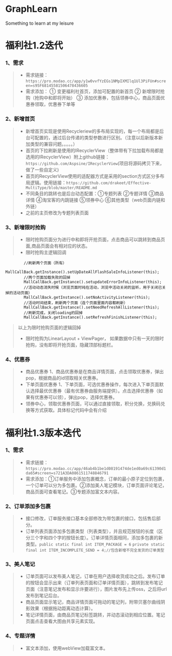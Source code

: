 # GraphLearn
Something to learn at my leisure


# 福利社1.2迭代
### 1、需求
>* 需求链接：  `https://pro.modao.cc/app/y1w0vvfYzEGs1NMpIXMIlq1Ul3PiFUn#screen=s95F68145581506478436605`
>* 需求添加：
    ① 变更福利社首页，添加可配置的新首页
    ② 新增限时抢购（抢购中和即将开始）
    ③ 添加优惠券，包括领券中心，商品页面优惠券领取，优惠券下单等
    
### 2、新增首页
>* 新增首页实现是使用Recycleriew的多布局实现的，每一个布局都是后台可配置的，通过后台传递的类型参数进行区别。（注意以后新版本新加类型的兼容问题。。。。。）
>* 首页的下拉刷新是使用的IRecyclerView（整体带有下拉加载布局都是选用的IRecyclerView）附上github链接：`https://github.com/Aspsine/IRecyclerView`(项目将源码拷贝下来，做了一些自定义)
>* 首页的RecyclerView使用的适配器方式是采用的section方式区分多布局逻辑。使用链接：`https://github.com/drakeet/Effective-MultiType/blob/master/README.md`
>* 不同条目的跳转也是后台动态配置：①专题列表 ②专题详情 ③商品详情 ④淘宝客的内跳链接 ⑤领券中心 ⑥其他类型（web页面内链和外链）
>* 之前的主页修改为专题列表页面

### 3、新增限时抢购
>* 限时抢购页面分为进行中和即将开抢页面，点击商品可以跳转到商品页面,商品页面会有相对应的状态。
>* 限时抢购主逻辑回调 
```   
        //刷新两个页面（所有）
        MallCallBack.getInstance().setUpDateAllFlashSaleInfoListener(this);
        //两个页面加载失败的回掉
        MallCallBack.getInstance().setupdateErrorInfoListener(this);
        //活动动态消失时候（浏览页面时纯在活动，浏览中活动关闭的监听，用于关闭已关掉的活动页面）
        MallCallBack.getInstance().setNoActivityListener(this);
        //活动时间结束，刷新两个页面（连个页面里面内容都刷新）
        MallCallBack.getInstance().setNeedRefreshAllListener(this);
        //刷新完成，关闭loading的回掉
        MallCallBack.getInstance().setRefreshFinishListener(this);
```
> 以上为限时抢购页面的逻辑回掉
>* 限时抢购为LinearLayout + ViewPager， 如果数据中只有一天的限时抢购，没有即将开抢页面，隐藏顶部标题栏。

### 4、优惠券
>* 商品优惠券
   1、商品优惠券是在商品详情页面，点击领取优惠券，弹出pop，根据商品的id领取相关优惠券。
>* 下单页面优惠券
   1、下单页面，可选优惠券操作，每次进入下单页面默认选择最优优惠券（最有优惠券由服务端提供）。点击选择优惠券（如果有优惠券可以领），弹出pop，选择优惠券。
>* 领券中心，领取优惠券页面，可以通过直接领取，积分兑换，兑换码兑换等方式获取。具体标记代码中会有介绍





# 福利社1.3版本迭代
### 1、需求
>* 需求链接： `https://pro.modao.cc/app/46ab4b1be1d08191474de1ed0a69c61390d1da65#screen=s721A3DA0861511748846791`
>* 需求添加：①订单服务中添加包裹概念，订单的最小原子定位到包裹，一个订单可以分为多包裹。②添加美人笔记模块，订单页面评论笔记，商品页面可查看笔记。③专题添加富文本内容。

### 2、订单添加多包裹
>* 接口修改，订单服务接口基本全部修改为带包裹的接口，包括售后部分。
>* 订单列表页面添加多包裹类型（列表类型），并且规范按钮的长度（区分三个字和四个字的按钮长度）。订单详情页面相同，添加多包裹的新类型。`public static final int ITEM_PACKAGE = 6`   `private static final int ITEM_INCOMPLETE_SEND = 4;//包含新增不完全发货的订单类型`

### 3、美人笔记
>* 订单页面可以发布美人笔记，订单在用户选择收货成功之后。发布订单的按钮会显示出来（订单列表页面和订单详情页面），跳转到发布笔记页面（注意笔记发布和显示许要进行），图片发布先上传oss，之后将url发布到笔记后台。
>* 商品页面显示笔记，商品详情页面可拖动的笔记列，附带贝塞尔曲线阴影效果（根据拖动距离动态计算）。
>* 笔记详情页面，由商品页笔记标签跳转，并动态滚动到相应位置。笔记页面点击查看大图由共享元素实现。

### 4、专题详情
>* 富文本添加，使用webView加载富文本。

